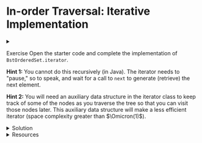 # In-order Traversal: Iterative Implementation

<div id="outcomes"><details><summary></summary>

* Implement in-order traversal.

</details></div>

<span class="tag">Exercise</span> Open the starter code and complete the implementation of `BstOrderedSet.iterator`.

**Hint 1:** You cannot do this recursively (in Java). The iterator needs to "pause," so to speak, and wait for a call to `next` to generate (retrieve) the next element. 

**Hint 2:** You will need an auxiliary data structure in the iterator class to keep track of some of the nodes as you traverse the tree so that you can visit those nodes later. This auxiliary data structure will make a less efficient iterator (space complexity greater than $\Omicron(1)$).  

<details class="solution" data-release="Oct 16, 2023 17:00:00">
<summary>Solution</summary>

Please refer to the posted solution code.

</details>

<details class="resource">
<summary>Resources</summary>

You may find this article on Medium useful: [Binary Search Tree Iterator](https://medium.com/algorithm-problems/binary-search-tree-iterator-19615ec585a).

The approach posted in the solution (and the article above) needs an auxiliary data structure. To perform the iteration in $\Omicron(1)$ space, you should perform Morris traversal and implement [Threaded binary tree](https://en.wikipedia.org/wiki/Threaded_binary_tree).

</details>